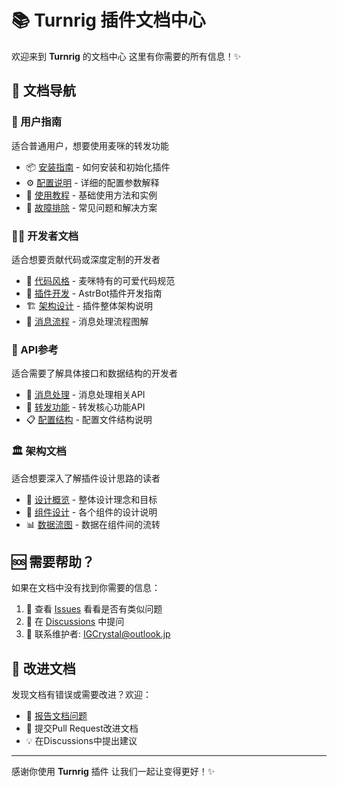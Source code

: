 # 📚 **Turnrig** 插件文档中心

欢迎来到 **Turnrig** 的文档中心 这里有你需要的所有信息！✨

## 📖 文档导航

### 🌟 用户指南
适合普通用户，想要使用麦咪的转发功能

- 📦 [安装指南](user-guide/installation.md) - 如何安装和初始化插件
- ⚙️ [配置说明](user-guide/configuration.md) - 详细的配置参数解释
- 🚀 [使用教程](user-guide/usage.md) - 基础使用方法和实例
- 🔧 [故障排除](user-guide/troubleshooting.md) - 常见问题和解决方案

### 👩‍💻 开发者文档
适合想要贡献代码或深度定制的开发者

- 🎨 [代码风格](development/coding-style.md) - 麦咪特有的可爱代码规范
- 🔧 [插件开发](development/plugin-development.md) - AstrBot插件开发指南
- 🏗️ [架构设计](architecture/overview.md) - 插件整体架构说明
- 🔄 [消息流程](architecture/message-flow.md) - 消息处理流程图解

### 📡 API参考
适合需要了解具体接口和数据结构的开发者

- 📨 [消息处理](api/message-handling.md) - 消息处理相关API
- 🔀 [转发功能](api/forwarding.md) - 转发核心功能API
- 📋 [配置结构](api/configuration-schema.md) - 配置文件结构说明

### 🏛️ 架构文档
适合想要深入了解插件设计思路的读者

- 🎯 [设计概览](architecture/overview.md) - 整体设计理念和目标
- 🧩 [组件设计](architecture/component-design.md) - 各个组件的设计说明
- 📊 [数据流图](architecture/message-flow.md) - 数据在组件间的流转

## 🆘 需要帮助？

如果在文档中没有找到你需要的信息：

1. 📝 查看 [Issues](https://github.com/WentUrc/astrbot_plugin_turnrig/issues) 看看是否有类似问题
2. 💬 在 [Discussions](https://github.com/WentUrc/astrbot_plugin_turnrig/discussions) 中提问
3. 📧 联系维护者: IGCrystal@outlook.jp

## 🤝 改进文档

发现文档有错误或需要改进？欢迎：

- 🐛 [报告文档问题](https://github.com/WentUrc/astrbot_plugin_turnrig/issues/new?template=documentation.yml)
- 🔀 提交Pull Request改进文档
- 💡 在Discussions中提出建议

---

感谢你使用 **Turnrig** 插件 让我们一起让变得更好！✨
